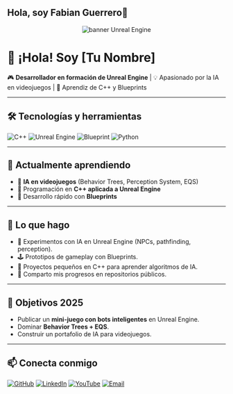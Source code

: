 ## Hola, soy Fabian Guerrero👋
<!-- Banner (puedes cambiar la imagen por la tuya propia) -->
<p align="center">
  <img src=https://github.com/fabiandroit/fabiandroit/blob/main/fabroit.png? raw=true" alt="banner Unreal Engine"/>
</p>

# 👋 ¡Hola! Soy [Tu Nombre]

🎮 **Desarrollador en formación de Unreal Engine** | 💡 Apasionado por la IA en videojuegos | 🧩 Aprendiz de C++ y Blueprints  

---

## 🛠️ Tecnologías y herramientas
![C++](https://img.shields.io/badge/C++-00599C?style=for-the-badge&logo=cplusplus&logoColor=white)
![Unreal Engine](https://img.shields.io/badge/Unreal%20Engine-0E1128?style=for-the-badge&logo=unrealengine&logoColor=white)
![Blueprint](https://img.shields.io/badge/Blueprint-1E90FF?style=for-the-badge&logo=unrealengine&logoColor=white)
![Python](https://img.shields.io/badge/Python-3776AB?style=for-the-badge&logo=python&logoColor=white)

---

## 🚀 Actualmente aprendiendo
- 🔹 **IA en videojuegos** (Behavior Trees, Perception System, EQS)  
- 🔹 Programación en **C++ aplicada a Unreal Engine**  
- 🔹 Desarrollo rápido con **Blueprints**  

---

## 📌 Lo que hago
- 🎯 Experimentos con IA en Unreal Engine (NPCs, pathfinding, perception).  
- 🕹️ Prototipos de gameplay con Blueprints.  
- 📘 Proyectos pequeños en C++ para aprender algoritmos de IA.  
- 📂 Comparto mis progresos en repositorios públicos.  

---

## 🎯 Objetivos 2025
- Publicar un **mini-juego con bots inteligentes** en Unreal Engine.  
- Dominar **Behavior Trees + EQS**.  
- Construir un portafolio de IA para videojuegos.  

---

## 📫 Conecta conmigo
[![GitHub](https://img.shields.io/badge/GitHub-181717?style=for-the-badge&logo=github&logoColor=white)](https://github.com/TuUsuario)
[![LinkedIn](https://img.shields.io/badge/LinkedIn-0077B5?style=for-the-badge&logo=linkedin&logoColor=white)](https://linkedin.com/in/TuPerfil)
[![YouTube](https://img.shields.io/badge/YouTube-FF0000?style=for-the-badge&logo=youtube&logoColor=white)](https://youtube.com/TuCanal)
[![Email](https://img.shields.io/badge/Email-D14836?style=for-the-badge&logo=gmail&logoColor=white)](mailto:tuemail@correo.com)
